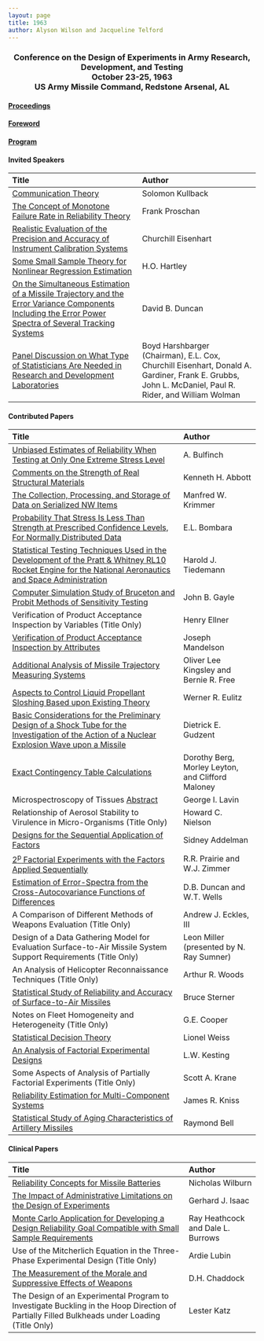 ```yaml
---
layout: page
title: 1963
author: Alyson Wilson and Jacqueline Telford
---
```

<div align="center"><h3>Conference on the Design of Experiments in Army Research, Development, and Testing<br>
October 23-25, 1963<br>
US Army Missile Command, Redstone Arsenal, AL</h3></div>


#### [Proceedings](https://alysongwilson.github.io/ACAS/DOE2/DOE09.pdf#page=5)

#### [Foreword](https://alysongwilson.github.io/ACAS/DOE2/DOE09.pdf#page=12)

#### [Program](https://alysongwilson.github.io/ACAS/DOE2/DOE09.pdf#page=19)


#### Invited Speakers

| Title | Author |
| :--- | :--- |
| [Communication Theory](https://alysongwilson.github.io/ACAS/DOE2/DOE09.pdf#page=29) | Solomon Kullback |
| [The Concept of Monotone Failure Rate in Reliability Theory](https://alysongwilson.github.io/ACAS/DOE2/DOE09.pdf#page=44) | Frank Proschan |
| [Realistic Evaluation of the Precision and Accuracy of Instrument Calibration Systems](https://alysongwilson.github.io/ACAS/DOE2/DOE09.pdf#page=415) | Churchill Eisenhart |
| [Some Small Sample Theory for Nonlinear Regression Estimation](https://alysongwilson.github.io/ACAS/DOE2/DOE09.pdf#page=569) | H.O. Hartley |
| [On the Simultaneous Estimation of a Missile Trajectory and the Error Variance Components Including the Error Power Spectra of Several Tracking Systems](https://alysongwilson.github.io/ACAS/DOE2/DOE09.pdf#page=575) | David B. Duncan |
| [Panel Discussion on What Type of Statisticians Are Needed in Research and Development Laboratories](https://alysongwilson.github.io/ACAS/DOE2/DOE09.pdf#page=491) | Boyd Harshbarger (Chairman), E.L. Cox, Churchill Eisenhart, Donald A. Gardiner, Frank E. Grubbs, John L. McDaniel, Paul R. Rider, and William Wolman |

#### Contributed Papers

| Title | Author |
| :--- | :--- |
| [Unbiased Estimates of Reliability When Testing at Only One Extreme Stress Level](https://alysongwilson.github.io/ACAS/DOE2/DOE09.pdf#page=91) | A. Bulfinch |
| [Comments on the Strength of Real Structural Materials](https://alysongwilson.github.io/ACAS/DOE2/DOE09.pdf#page=110) | Kenneth H. Abbott |
| [The Collection, Processing, and Storage of Data on Serialized NW Items](https://alysongwilson.github.io/ACAS/DOE2/DOE09.pdf#page=114) | Manfred W. Krimmer |
| [Probability That Stress Is Less Than Strength at Prescribed Confidence Levels, For Normally Distributed Data](https://alysongwilson.github.io/ACAS/DOE2/DOE09.pdf#page=122) | E.L. Bombara |
| [Statistical Testing Techniques Used in the Development of the Pratt & Whitney RL10 Rocket Engine for the National Aeronautics and Space Administration](https://alysongwilson.github.io/ACAS/DOE2/DOE09.pdf#page=173) | Harold J. Tiedemann |
| [Computer Simulation Study of Bruceton and Probit Methods of Sensitivity Testing](https://alysongwilson.github.io/ACAS/DOE2/DOE09.pdf#page=186) | John B. Gayle |
| Verification of Product Acceptance Inspection by Variables (Title Only) | Henry Ellner |
| [Verification of Product Acceptance Inspection by Attributes](https://alysongwilson.github.io/ACAS/DOE2/DOE09.pdf#page=212) | Joseph Mandelson |
| [Additional Analysis of Missile Trajectory Measuring Systems](https://alysongwilson.github.io/ACAS/DOE2/DOE09.pdf#page=218) | Oliver Lee Kingsley and Bernie R. Free |
| [Aspects to Control Liquid Propellant Sloshing Based upon Existing Theory](https://alysongwilson.github.io/ACAS/DOE2/DOE09.pdf#page=232) | Werner R. Eulitz |
| [Basic Considerations for the Preliminary Design of a Shock Tube for the Investigation of the Action of a Nuclear Explosion Wave upon a Missile](https://alysongwilson.github.io/ACAS/DOE2/DOE09.pdf#page=258) | Dietrick E. Gudzent |
| [Exact Contingency Table Calculations](https://alysongwilson.github.io/ACAS/DOE2/DOE09.pdf#page=310) | Dorothy Berg, Morley Leyton, and Clifford Maloney |
| Microspectroscopy of Tissues [Abstract](https://alysongwilson.github.io/ACAS/DOE2/DOE09.pdf#page=330) | George I. Lavin |
| Relationship of Aerosol Stability to Virulence in Micro-Organisms (Title Only) | Howard C. Nielson |
| [Designs for the Sequential Application of Factors](https://alysongwilson.github.io/ACAS/DOE2/DOE09.pdf#page=331) | Sidney Addelman |
| [2<sup>p</sup> Factorial Experiments with the Factors Applied Sequentially](https://alysongwilson.github.io/ACAS/DOE2/DOE09.pdf#page=341) | R.R. Prairie and W.J. Zimmer |
| [Estimation of Error-Spectra from the Cross-Autocovariance Functions of Differences](https://alysongwilson.github.io/ACAS/DOE2/DOE09.pdf#page=367) | D.B. Duncan and W.T. Wells |
| A Comparison of Different Methods of Weapons Evaluation (Title Only) | Andrew J. Eckles, III |
| Design of a Data Gathering Model for Evaluation Surface-to-Air Missile System Support Requirements (Title Only) | Leon Miller (presented by N. Ray Sumner) |
| An Analysis of Helicopter Reconnaissance Techniques (Title Only) | Arthur R. Woods |
| [Statistical Study of Reliability and Accuracy of Surface-to-Air Missiles](https://alysongwilson.github.io/ACAS/DOE2/DOE09.pdf#page=482) | Bruce Sterner |
| Notes on Fleet Homogeneity and Heterogeneity (Title Only) | G.E. Cooper |
| [Statistical Decision Theory](https://alysongwilson.github.io/ACAS/DOE2/DOE09.pdf#page=486) | Lionel Weiss |
| [An Analysis of Factorial Experimental Designs](https://alysongwilson.github.io/ACAS/DOE2/DOE09.pdf#page=513) | L.W. Kesting |
| Some Aspects of Analysis of Partially Factorial Experiments (Title Only) | Scott A. Krane |
| [Reliability Estimation for Multi-Component Systems](https://alysongwilson.github.io/ACAS/DOE2/DOE09.pdf#page=535) | James R. Kniss |
| [Statistical Study of Aging Characteristics of Artillery Missiles](https://alysongwilson.github.io/ACAS/DOE2/DOE09.pdf#page=549) | Raymond Bell |
 

#### Clinical Papers

| Title | Author |
| :--- | :--- |
| [Reliability Concepts for Missile Batteries](https://alysongwilson.github.io/ACAS/DOE2/DOE09.pdf#page=277) | Nicholas Wilburn |
| [The Impact of Administrative Limitations on the Design of Experiments](https://alysongwilson.github.io/ACAS/DOE2/DOE09.pdf#page=207) | Gerhard J. Isaac |
| [Monte Carlo Application for Developing a Design Reliability Goal Compatible with Small Sample Requirements](https://alysongwilson.github.io/ACAS/DOE2/DOE09.pdf#page=285) | Ray Heathcock and Dale L. Burrows |
| Use of the Mitcherlich Equation in the Three-Phase Experimental Design (Title Only) | Ardie Lubin |
| [The Measurement of the Morale and Suppressive Effects of Weapons](https://alysongwilson.github.io/ACAS/DOE2/DOE09.pdf#page=564) | D.H. Chaddock |
| The Design of an Experimental Program to Investigate Buckling in the Hoop Direction of Partially Filled Bulkheads under Loading (Title Only) | Lester Katz |
